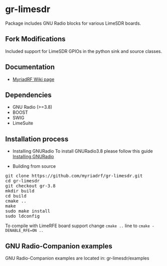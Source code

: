 # gr-limesdr

Package includes GNU Radio blocks for various LimeSDR boards.

## Fork Modifications

Included support for LimeSDR GPIOs in the python sink and source classes.

## Documentation

* [MyriadRF Wiki page](https://wiki.myriadrf.org/Gr-limesdr_Plugin_for_GNURadio)

## Dependencies
 
* GNU Radio (>=3.8)
* BOOST
* SWIG
* LimeSuite

## Installation process

* Installing GNURadio
To install GNURadio3.8 please follow this guide [Installing GNURadio](https://wiki.gnuradio.org/index.php/InstallingGR)

* Building from source
<pre>
git clone https://github.com/myriadrf/gr-limesdr.git
cd gr-limesdr
git checkout gr-3.8
mkdir build
cd build
cmake ..
make
sudo make install
sudo ldconfig
</pre>

To compile with LimeRFE board support change `cmake ..` line to `cmake -DENABLE_RFE=ON ..`

## GNU Radio-Companion examples

GNU Radio-Companion examples are located in:
gr-limesdr/examples

